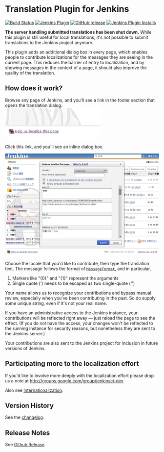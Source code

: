 Translation Plugin for Jenkins
=============================

[![Build Status](https://ci.jenkins.io/job/Plugins/job/translation-plugin/job/master/badge/icon)](https://ci.jenkins.io/job/Plugins/job/translation-plugin/job/master/)
[![Jenkins Plugin](https://img.shields.io/jenkins/plugin/v/translation.svg)](https://plugins.jenkins.io/translation/)
[![GitHub release](https://img.shields.io/github/release/jenkinsci/translation.svg?label=changelog)](https://github.com/jenkinsci/translation-plugin/releases/latest/)
[![Jenkins Plugin Installs](https://img.shields.io/jenkins/plugin/i/translation.svg?color=blue)](https://plugins.jenkins.io/translation/)

**The server handling submitted translations has been shut down.** While this plugin is still useful for local translations, it's not possible to submit translations to the Jenkins project anymore.

This plugin adds an additional dialog box in every page, which enables people to contribute localizations for the messages they are seeing in the current page. This reduces the barrier of entry to localization, and by showing messages in the context of a page, it should also improve the quality of the translation.

## How does it work?

Browse any page of Jenkins, and you'll see a link in the footer section that opens the translation dialog.  
![](docs/images/l10n-link.png)

Click this link, and you'll see an inline dialog box.

![](docs/images/l10n-dialog.png)

Choose the locale that you'd like to contribute, then type the translation text. The message follows the format of [`MessageFormat`](https://docs.oracle.com/javase/6/docs/api/java/text/MessageFormat.html), and in particular,

1.  Markers like "{0}" and "{1}" represent the arguments
2.  Single quote (') needs to be escaped as two single-quote ('')

Your name allows us to recognize your contributions and bypass manual review, especially when you've been contributing in the past. So do supply some unique string, even if it's not your real name.

If you have an administrative access to the Jenkins instance, your contributions will be reflected right away — just reload the page to see the effect. (If you do not have the access, your changes won't be reflected to the running instance for security reasons, but nonetheless they are sent to the Jenkins server.)

Your contributions are also sent to the Jenkins project for inclusion in future versions of Jenkins.

## Participating more to the localization effort

If you'd like to involve more deeply with the localization effort please drop us a note at <http://groups.google.com/group/jenkinsci-dev>. 

Also see [Internationalization](https://wiki.jenkins.io/display/JENKINS/Internationalization).

## Version History

See the [changelog](CHANGELOG.md).

## Release Notes

See [Github Release](https://github.com/jenkinsci/translation-plugin/releases).